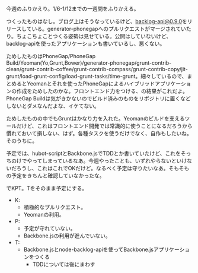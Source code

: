 今週のふりかえり。1/6-1/12までの一週間をふりかえる。

つくったものはなし。ブログ上はそうなっているけど、[backlog-api@0.9.0][bouzuya/node-backlog-api]をリリースしている。generator-phonegapへのプルリクエストがマージされていたり。ちょこちょことつくる姿勢は見せている。公開はしていないけど、backlog-apiを使ったアプリケーションも書いているし、悪くない。

ためしたものはPhoneGap/PhoneGap Build/Yeoman(Yo,Grunt,Bower)/generator-phonegap/grunt-contrib-clean/grunt-contrib-coffee/grunt-contrib-compass/grunt-contrib-copy/jit-grunt/load-grunt-config/load-grunt-tasks/time-grunt。細々しているので、まとめるとYeomanとそれを使ったPhoneGapによるハイブリッドアプリケーションの作成をためしたのかな。フロントエンド力をつける、の結果がこれだよ。PhoneGap Buildは気がきかないのでビルド済みのものをリポジトリに置くなどしないとダメなんだよな、イケてない。

ためしたものの中でもGruntはかなり力を入れた。Yeomanのビルドを支えるツールだけど、これはフロントエンド開発では常識的に使うことになるだろうから慣れておいて損しない、はず。各種タスクを使うだけでなく、自作もしたいね。そのうちに。

予定では、hubot-scriptとBackbone.jsでTDDとか書いていたけど、これをそっちのけでやってしまっているなあ。今週やったことも、いずれやらないといけないだろうし、これはこれでOKだけど。なるべく予定は守りたいなあ。そもそもの予定をきちんと確認していなかったな。

でKPT。Tをそのまま予定にする。

- K:
  - 積極的なプルリクエスト。
  - Yeomanの利用。
- P:
  - 予定が守れていない。
  - Backbone.jsの利用が進んでいない。
- T:
  - Backbone.jsとnode-backlog-apiを使ってBackbone.jsアプリケーションをつくる
    - TDDについては後にまわす

[bouzuya/node-backlog-api]: https://github.com/bouzuya/node-backlog-api
